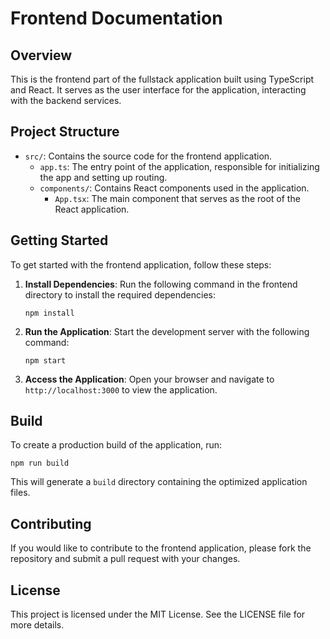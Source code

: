 # Frontend Documentation

## Overview

This is the frontend part of the fullstack application built using TypeScript and React. It serves as the user interface for the application, interacting with the backend services.

## Project Structure

- `src/`: Contains the source code for the frontend application.
  - `app.ts`: The entry point of the application, responsible for initializing the app and setting up routing.
  - `components/`: Contains React components used in the application.
    - `App.tsx`: The main component that serves as the root of the React application.

## Getting Started

To get started with the frontend application, follow these steps:

1. **Install Dependencies**: Run the following command in the frontend directory to install the required dependencies:
   ```
   npm install
   ```

2. **Run the Application**: Start the development server with the following command:
   ```
   npm start
   ```

3. **Access the Application**: Open your browser and navigate to `http://localhost:3000` to view the application.

## Build

To create a production build of the application, run:
```
npm run build
```

This will generate a `build` directory containing the optimized application files.

## Contributing

If you would like to contribute to the frontend application, please fork the repository and submit a pull request with your changes.

## License

This project is licensed under the MIT License. See the LICENSE file for more details.
